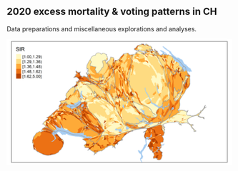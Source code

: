 ## 2020 excess mortality & voting patterns in CH

Data preparations and miscellaneous explorations and analyses.  

![SIR](https://github.com/RPanczak/ISPM_excess-mortality-voting/blob/main/docs/sir.png)